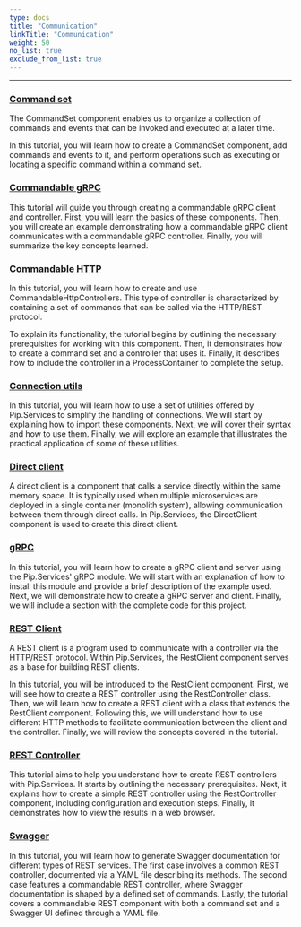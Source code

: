 ```yaml
---
type: docs
title: "Communication"
linkTitle: "Communication" 
weight: 50
no_list: true
exclude_from_list: true
---
```

---

### [Command set](command_set)
The CommandSet component enables us to organize a collection of commands and events that can be invoked and executed at a later time.

In this tutorial, you will learn how to create a CommandSet component, add commands and events to it, and perform operations such as executing or locating a specific command within a command set.

### [Commandable gRPC](commandable_grpc)
This tutorial will guide you through creating a commandable gRPC client and controller. First, you will learn the basics of these components. Then, you will create an example demonstrating how a commandable gRPC client communicates with a commandable gRPC controller. Finally, you will summarize the key concepts learned.

### [Commandable HTTP](commandable_http)


In this tutorial, you will learn how to create and use CommandableHttpControllers. This type of controller is characterized by containing a set of commands that can be called via the HTTP/REST protocol.

To explain its functionality, the tutorial begins by outlining the necessary prerequisites for working with this component. Then, it demonstrates how to create a command set and a controller that uses it. Finally, it describes how to include the controller in a ProcessContainer to complete the setup.

### [Connection utils](connection_utils)

In this tutorial, you will learn how to use a set of utilities offered by Pip.Services to simplify the handling of connections. We will start by explaining how to import these components. Next, we will cover their syntax and how to use them. Finally, we will explore an example that illustrates the practical application of some of these utilities.

### [Direct client](direct_client)

A direct client is a component that calls a service directly within the same memory space. It is typically used when multiple microservices are deployed in a single container (monolith system), allowing communication between them through direct calls. In Pip.Services, the DirectClient component is used to create this direct client.

### [gRPC](grpc)

In this tutorial, you will learn how to create a gRPC client and server using the Pip.Services' gRPC module. We will start with an explanation of how to install this module and provide a brief description of the example used. Next, we will demonstrate how to create a gRPC server and client. Finally, we will include a section with the complete code for this project.


### [REST Client](rest_client)

A REST client is a program used to communicate with a controller via the HTTP/REST protocol. Within Pip.Services, the RestClient component serves as a base for building REST clients.

In this tutorial, you will be introduced to the RestClient component. First, we will see how to create a REST controller using the RestController class. Then, we will learn how to create a REST client with a class that extends the RestClient component. Following this, we will understand how to use different HTTP methods to facilitate communication between the client and the controller. Finally, we will review the concepts covered in the tutorial.

### [REST Controller](rest_controller)

This tutorial aims to help you understand how to create REST controllers with Pip.Services. It starts by outlining the necessary prerequisites. Next, it explains how to create a simple REST controller using the RestController component, including configuration and execution steps. Finally, it demonstrates how to view the results in a web browser.

### [Swagger](swagger)


In this tutorial, you will learn how to generate Swagger documentation for different types of REST services. The first case involves a common REST controller, documented via a YAML file describing its methods. The second case features a commandable REST controller, where Swagger documentation is shaped by a defined set of commands. Lastly, the tutorial covers a commandable REST component with both a command set and a Swagger UI defined through a YAML file. 
